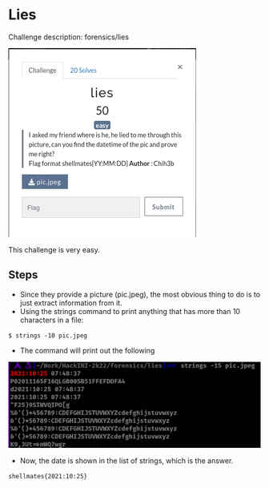 # Lies

Challenge description:
forensics/lies

![Lies](lies.png)

This challenge is very easy.

## Steps
- Since they provide a picture (pic.jpeg), the most obvious thing to do is to just extract information from it.
- Using the strings command to print anything that has more than 10 characters in a file:
```
$ strings -10 pic.jpeg
```
- The command will print out the following

![Step 1](step-1.png)

- Now, the date is shown in the list of strings, which is the answer.
```
shellmates{2021:10:25}
```
